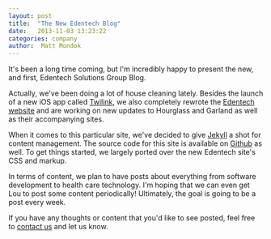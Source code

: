 ```yaml
---
layout: post
title:  "The New Edentech Blog"
date:   2013-11-03 13:23:22
categories: company
author:  Matt Mondok
---
```


It's been a long time coming, but I'm incredibly happy to present the new, and first, Edentech Solutions Group Blog. 

Actually, we've been doing a lot of house cleaning lately.  Besides the launch of a new iOS app called [Twilink][twilink], we also completely rewrote the [Edentech website][edentech] and are working on new updates to Hourglass and Garland as well as their accompanying sites.  

When it comes to this particular site, we've decided to give [Jekyll][jekyll] a shot for content management.  The source code for this site is available on [Github][github] as well.  To get things started, we largely ported over the new Edentech site's CSS and markup.  

In terms of content, we plan to have posts about everything from software development to health care technology.  I'm hoping that we can even get Lou to post some content periodically!  Ultimately, the goal is going to be a post every week.

If you have any thoughts or content that you'd like to see posted, feel free to [contact us][contact] and let us know.


[edentech]: http://www.edentech.net
[jekyll]:  http://jekyllrb.com
[twilink]: https://itunes.apple.com/us/app/twilink/id719287749?mt=8&uo=4
[github]: https://github.com/Edentech/Edentech.github.io
[contact]: http://www.edentech.net/contact-us